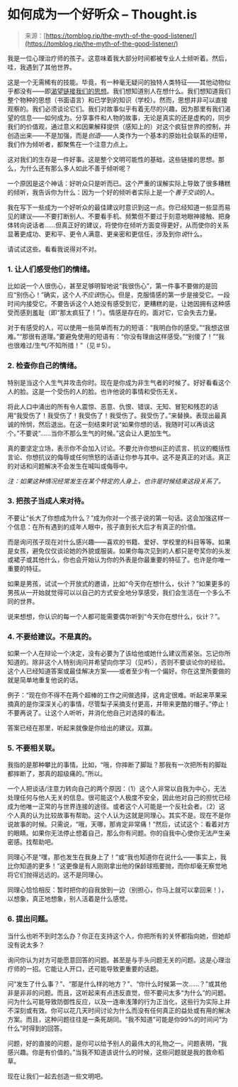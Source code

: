 <!--yml

category: 未分类

date: 2024-05-27 14:36:49

-->

# 如何成为一个好听众 – Thought.is

> 来源：[https://tomblog.rip/the-myth-of-the-good-listener/](https://tomblog.rip/the-myth-of-the-good-listener/)

我是一位心理治疗师的孩子。这意味着我大部分时间都被专业人士倾听着。然后，哇，我遇到了其他世界。

这是一个无需稀有的技能。毕竟，有一种毫无疑问的独特人类特征——其他动物似乎都没有——即[渴望链接我们的思想](http://en.wikipedia.org/wiki/Theory_of_mind)。我们想知道别人在想什么。我们想知道我们整个物种的思想（书面语言）和已学到的知识（学校）。然而，思想并非可以直接观察的。我们必须谈论它们。我们对故事似乎有着无尽的兴趣，因为那里有我们渴望的信息——如何成为。分享事件和人物的故事，无论是真实的还是虚构的，同步我们的价值观，通过意义和因果解释提供（感知上的）对这个疯狂世界的控制，并创造出来——不是加强，而是*创造*——人类作为一个基本的原始社会联系的纽带，我们作为倾听者，都聚焦在一个注意力点上。

这对我们的生存是一件好事。这是整个文明可能性的基础，这些链接的思想。那么，为什么还有那么多人如此不善于倾听呢？

一个原因是这个神话：好听众只是听而已。这个严重的误解实际上导致了很多糟糕的倾听，我告诉你为什么：因为一个好的倾听者实际上是一个*善于交谈*的人。

我在写下一些成为一个好听众的最佳建议时意识到这一点。你已经知道一些显而易见的建议——不要打断别人、不要看手机、频繁但不要过于刻意地眼神接触、把身体转向说话者……但真正好的建议，将使你在倾听方面变得更好，从而使你的关系显著更成功、更和平、更令人满意、更亲密和更信任，涉及到你*说*什么。

请试试这些。看看我说得对不对。

### **1\. 让人们感受他们的情绪。**

比如说一个人很伤心，甚至足够明智地说“我很伤心”，第一件事不要做的是回应“别伤心！”确实，这个人*不应该*伤心。但是，克服情感的第一步是接受它。一段时间内接受它。不要告诉这个人她没有感受到它，更糟糕的是，让她因拥有这种感受而感到羞耻（即“那太疯狂了！”）。情感是存在的。面对它，它会失去力量。

对于有感受的人，可以使用一些简单而有力的短语：“我明白你的感受。”“我想这很难。”“那很有道理。”要避免使用的短语有：“你没有理由这样感受。”“别傻了！”“我也很难过/生气/不知所措！”（见＃5）。

### **2\. 检查你自己的情绪。**

特别是当这个人生气并攻击你时。现在是你成为非生气者的时候了。好好看看这个人的脸。这是一个受伤的人的脸。也许他说的事情和受伤无关。

将此人口中涌出的所有令人震惊、恶意、仇恨、错误、无知、冒犯和残忍的话用“我受伤了！我受伤了！我受伤了！我受伤了。我受伤了。”来替换。表现出最真诚的怜悯，然后退出。在这一刻结束时说“如果你想的话，我随时可以再谈这个。”不要说“……当你不那么生气的时候。”这会让人更加生气。

真的要坚定立场，表示你不会加入讨论。不要允许你想纠正的谎言、抗议的概括性言论、你想抗议的侮辱或任何愤怒的话语让你参与其中。这不是真正的对话。真正的对话和问题解决不会发生在喊叫或侮辱中。

*注：如果这种情况经常发生在某个特定的人身上，也许是时候结束这段关系了。*

### **3\. 把孩子当成人来对待。**

不要让“长大了你想成为什么？”成为你对一个孩子说的第一句话。这会加强这样一个信息：在所有遇到的成年人眼中，孩子直到长大后才有真正的价值。

而是询问孩子现在对什么感兴趣——喜欢的书籍、爱好、学校里的科目等等。如果是女孩，避免仅仅谈论她的外貌或服装。如果你每次见到的人都只是夸奖你的头发或裙子或其他什么，你也会开始认为你的外表是你最重要的特征了。也许是你唯一重要的特征。

如果是男孩，试试一个开放式的邀请，比如“今天你在想什么，伙计？”如果更多的男孩从一开始就觉得可以以自己的方式安全地分享感受，我们会生活在一个多么不同的世界。

说来想想，你认识的每一个人都可能需要偶尔听到“今天你在想什么，伙计？”。

### **4\. 不要给建议。不是真的。**

如果一个人在辩论一个决定，没有必要为了该给他或她什么建议而紧张。忘记你所知道的。除非这个人特别询问并希望向你学习（见#5），否则不要谈论你的经验。这个人已经知道答案或最佳解决方案——或者至少有一个偏好。你在这里所要做的就是简单地重复他说的话。

例子：“现在你不得不在两个超棒的工作之间做选择，这肯定很难。听起来苹果采摘真的是你深深关心的事情，尽管梨子采摘支付更高，并带来更酷的帽子。”停止！不要再说了。让这个人听听，并消化他自己对选择的看法。

答案已经在那里，听起来就像是你给出的建议。双赢。

### **5\. 不要相关联。**

我指的是那种攀比的事情。比如，“哦，你摔断了脚趾？那我有一次把所有的脚趾都摔断了，那真的超级痛的。”所以。

一个人把谈话/注意力转向自己的两个原因：（1）这个人非常以自我为中心，无法处理任何与他人无关的信息。很可能这个人极度不安全，因此他对自己的担忧已经成为他唯一正常的与世界连接的途径。或者这个人可能是一个反社会者。（2）这个人真的认为比较故事有帮助。这个人认为这就是同理心。其实不是。现在不是你说故事的时候。只需说，“哦，天哪，那肯定非常痛！”然后，试试这个：看着对方的眼睛。如果你无法停止想着自己，那么你有问题。你的自我中心使你无法产生亲密感。找帮助吧。

同理心不是“嘿，那也发生在我身上了！”或“我也知道你在说什么——事实上，我比你知道的更多！”这更像是有人刚刚拿出他的保龄球瓶要抛，而你却毫无察觉地将它们抛得远远的。这不是同理心。

同理心恰恰相反：暂时把你的自我放到一边（别担心，你马上就可以拿回来！），以想象，真正地想象，别人活着是什么感觉。

### **6\. 提出问题。**

当什么也听不到时怎么办？你正在支持这个人，你把所有的关怀都指向她，但她却没有说太多？

询问你认为对方可能愿意回答的问题。甚至是与手头问题无关的问题。这是心理治疗师的一招。它能让人开口，还可能导致更重要的话题。

问“发生了什么事？”、“那是什么样的地方？”、“你什么时候第一次……？”或其他非是非非的问题。而且，这听起来有点违反直觉，但不要问太多“为什么”的问题。问为什么可能导致防御性反应，以及一连串浅薄的行为正当化，这些行为实际上并不深刻或有效。你可以花几天时间讨论为什么而没有任何真正的益处或有用的解决方案。而且，这种问题往往是一条死胡同。“我不知道”可能是你99%的时间问“为什么”时得到的回答。

问题，好的直接的问题，是你可以给予别人的最伟大的礼物之一。问题表明，“我感兴趣。你是有价值的。”当我不知道该说什么的时候，这些问题就是我的救命稻草。

现在让我们一起去创造一些文明吧。

